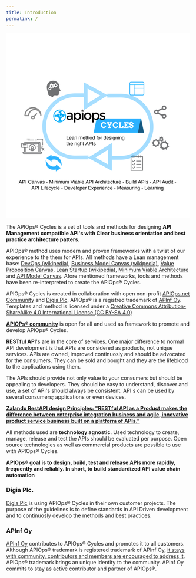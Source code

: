 ```yaml
---
title: Introduction
permalink: /
---
```


![APIOPS-CYCLES](CYCLES.png)

The APIOps&reg; Cycles is a set of tools and methods for designing **API Management compatible API's with Clear business orientation and best practice architecture patters**.

APIOps&reg; method uses modern and proven frameworks with a twist of our experience to the them for APIs. All methods have a Lean management base: [DevOps (wikipedia)](https://en.wikipedia.org/wiki/DevOps), [Business Model Canvas (wikipedia)](https://en.wikipedia.org/wiki/Business_Model_Canvas), [Value Proposition Canvas](), [Lean Startup (wikipedia)](https://en.wikipedia.org/wiki/Lean_startup), [Minimum Viable Architecture](https://www.enterpriseirregulars.com/116163/minimum-viable-architecture-good-enough-good-enough-enterprise/) and [API Model Canvas](https://www.slideshare.net/3scale/api-model-canvas-apidays-mediterranea-2015). Afore mentioned frameworks, tools and methods have been re-interpreted to create the APIOps&reg; Cycles. 

APIOps&reg; Cycles is created in collaboration with open non-profit [APIOps.net Community](https://medium.com/apiops) and [Digia Plc](www.digia.com). APIOps&reg; is a registred trademark of [APInf Oy](http://apinf.com). Templates and method is licensed under a [Creative Commons Attribution-ShareAlike 4.0 International License (CC BY-SA 4.0)](https://creativecommons.org/licenses/by-sa/4.0/)

[**APIOPs&reg; community**](apiops.net) is open for all and used as framework to promote and develop APIOps&reg; Cycles.  

**RESTful API**'s are in the core of services. One major difference to normal API development is that APIs are considered as products, not unique services. APIs are owned, improved continuosly and should be advocated for the consumers. They can be sold and bought and they are the lifeblood to the applications using them.

The APIs should provide not only value to your consumers but should be appealing to developers. They should be easy to understand, discover and use, a set of API's should always be consistent. API's can be used by several consumers; applications or even devices.

**[Zalando RestAPI design Principles: "RESTful API as a Product makes the difference between enterprise integration business and agile, innovative product service business built on a platform of APIs."](http://zalando.github.io/restful-api-guidelines/design-principles/DesignPrinciples.html)**

All methods used are **technology agnostic**. Used technology to create, manage, release and test the APIs should be evaluated per purpose. Open source technologies as well as commercial products are possible to use with APIOps&reg; Cycles.

**APIOps&reg; goal is to design, build, test and release APIs more rapidly, frequently and reliably. In short, to build standardized API value chain automation**

### Digia Plc.
[Digia Plc](www.digia.com) is using APIOps&reg; Cycles in their own customer projects. The purpose of the guidelines is to define standards in API Driven development and to continuosly develop the methods and best practices.

### APInf Oy
[APInf Oy](apinf.com) contributes to APIOps&reg; Cycles and promotes it to all customers. Although APIOps&reg; trademark is registered trademark of APInf Oy, [it stays with community, contributors and members are encouraged to address it](https://medium.com/apinf/apinf-with-apiops-799dc5102e41). APIOps&reg; trademark brings an unique identity to the community. APInf Oy commits to stay as active contributor and partner of APIOps&reg;.
